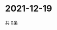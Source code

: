 # 2021-12-19
  共 0条

  <!-- BEGIN -->
  <!-- 最后更新时间Sun Dec 19 2021 05:08:43 GMT+0000 (Coordinated Universal Time) -->
  
  <!-- END -->
  
  